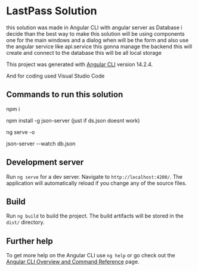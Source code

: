 # LastPass Solution

this solution was made in Angular CLI with angular server as Database
i decide than the best way to make this solution will be using components one for the main windows and a dialog when will be the form 
and also use the angular service like api.service this gonna manage the backend this will create and connect to the database this will be all local storage 



This project was generated with [Angular CLI](https://github.com/angular/angular-cli) version 14.2.4.

And for coding used Visual Studio Code

## Commands to run this solution
npm i

npm install -g json-server (just if ds.json doesnt work)

ng serve -o

json-server --watch db.json


## Development server

Run `ng serve` for a dev server. Navigate to `http://localhost:4200/`. The application will automatically reload if you change any of the source files.


## Build

Run `ng build` to build the project. The build artifacts will be stored in the `dist/` directory.


## Further help

To get more help on the Angular CLI use `ng help` or go check out the [Angular CLI Overview and Command Reference](https://angular.io/cli) page.
